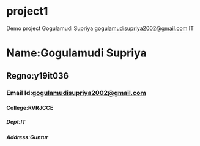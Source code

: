 # project1
Demo project
Gogulamudi Supriya
gogulamudisupriya2002@gmail.com
IT



# Name:Gogulamudi Supriya
## Regno:y19it036
### Email Id:gogulamudisupriya2002@gmail.com
#### College:RVRJCCE
##### Dept:IT
##### Address:Guntur
